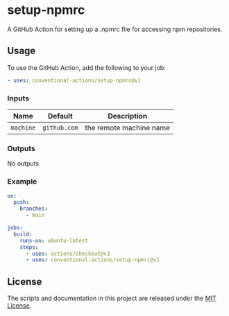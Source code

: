 # setup-npmrc

A GitHub Action for setting up a .npmrc file for accessing npm repositories.

## Usage

To use the GitHub Action, add the following to your job:

```yaml
- uses: conventional-actions/setup-npmrc@v1
```

### Inputs

| Name       | Default                    | Description             |
|------------|----------------------------|-------------------------|
| `machine`  | `github.com`               | the remote machine name |

### Outputs

No outputs

### Example

```yaml
on:
  push:
    branches:
      - main

jobs:
  build:
    runs-on: ubuntu-latest
    steps:
      - uses: actions/checkout@v3
      - uses: conventional-actions/setup-npmrc@v1
```

## License

The scripts and documentation in this project are released under the [MIT License](LICENSE).

